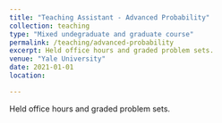 ```yaml
---
title: "Teaching Assistant - Advanced Probability"
collection: teaching
type: "Mixed undegraduate and graduate course"
permalink: /teaching/advanced-probability
excerpt: Held office hours and graded problem sets.
venue: "Yale University"
date: 2021-01-01
location: 

---
```

Held office hours and graded problem sets.
